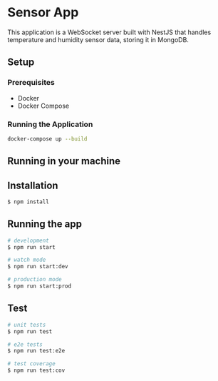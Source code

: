 # Sensor App

This application is a WebSocket server built with NestJS that handles temperature and humidity sensor data, storing it in MongoDB.

## Setup

### Prerequisites

- Docker
- Docker Compose

### Running the Application

```bash
docker-compose up --build
```



## Running in your machine

## Installation

```bash
$ npm install
```

## Running the app

```bash
# development
$ npm run start

# watch mode
$ npm run start:dev

# production mode
$ npm run start:prod
```

## Test

```bash
# unit tests
$ npm run test

# e2e tests
$ npm run test:e2e

# test coverage
$ npm run test:cov
```
